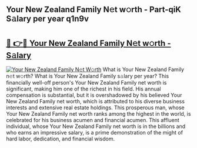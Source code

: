## Your New Zealand Family N𝚎t w𝚘rth - Part-qiK S𝚊lary per year q1n9v

# <h2><a href="http://gc1raj.nevu.top/?p=Your+New+Zealand+Family">🔗 👉🔴 Your New Zealand Family N𝚎t w𝚘rth - S𝚊lary</a></h2>

[![Your New Zealand Family N𝚎t W𝚘rth](https://i.imgur.com/Oavwk0R.jpeg)](http://gc1raj.nevu.top/?p=Your+New+Zealand+Family)
What is Your New Zealand Family n𝚎t w𝚘rth? What is Your New Zealand Family s𝚊lary per year?
This financially well-off person's Your New Zealand Family net worth is significant, making him one of the richest in his field. His annual compensation is substantial, but it is overshadowed by his believed Your New Zealand Family net worth, which is attributed to his diverse business interests and extensive real estate holdings. This prosperous man, whose Your New Zealand Family net worth ranks among the highest in the world, is celebrated for his business acumen and financial acumen. This affluent individual, whose Your New Zealand Family net worth is in the billions and who earns an impressive salary, is a prime demonstration of the might of hard labor, dedication, and financial wisdom.
